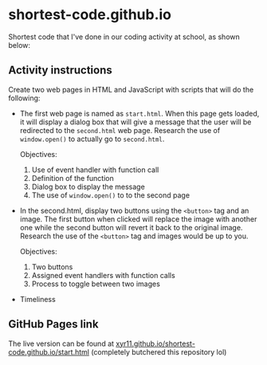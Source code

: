 # shortest-code.github.io

Shortest code that I've done in our coding activity at school, as shown below:

## Activity instructions
Create two web pages in HTML and JavaScript with scripts that will do the following:

+ The first web page is named as `start.html`. When this page gets loaded, it will display a dialog box that will give a message that the user will be redirected to the `second.html` web page.  Research the use of `window.open()` to actually go to `second.html`.

  Objectives:
  1. Use of event handler with function call
  2. Definition of the function
  3. Dialog box to display the message
  4. The use of `window.open()` to to the second page

+ In the second.html, display two buttons using the `<button>` tag and an image. The first button when clicked will replace the image with another one while the second button will revert it back to the original image.  Research the use of the `<button>` tag and images would be up to you.

  Objectives:
  1. Two buttons
  2. Assigned event handlers with function calls
  3. Process to toggle between two images

+ Timeliness

## GitHub Pages link
The live version can be found at [xyr11.github.io/shortest-code.github.io/start.html](https://xyr11.github.io/shortest-code.github.io/start.html) (completely butchered this repository lol)

